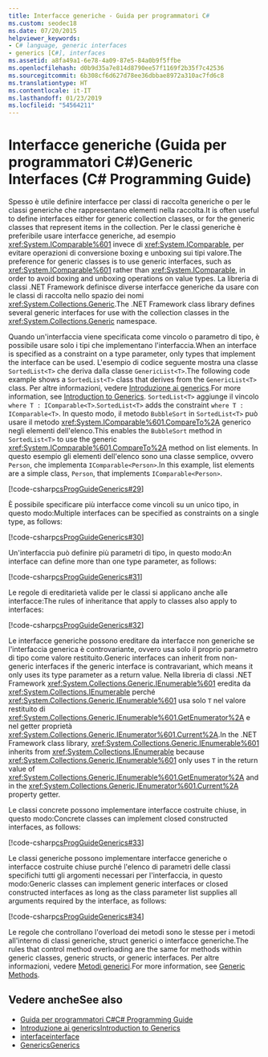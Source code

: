 ```yaml
---
title: Interfacce generiche - Guida per programmatori C#
ms.custom: seodec18
ms.date: 07/20/2015
helpviewer_keywords:
- C# language, generic interfaces
- generics [C#], interfaces
ms.assetid: a8fa49a1-6e78-4a09-87e5-84a0b9f5ffbe
ms.openlocfilehash: d0b9d35a7e814d8790ee57f1169f2b35f7c42536
ms.sourcegitcommit: 6b308cf6d627d78ee36dbbae8972a310ac7fd6c8
ms.translationtype: HT
ms.contentlocale: it-IT
ms.lasthandoff: 01/23/2019
ms.locfileid: "54564211"
---
```

# <a name="generic-interfaces-c-programming-guide"></a><span data-ttu-id="096b7-102">Interfacce generiche (Guida per programmatori C#)</span><span class="sxs-lookup"><span data-stu-id="096b7-102">Generic Interfaces (C# Programming Guide)</span></span>
<span data-ttu-id="096b7-103">Spesso è utile definire interfacce per classi di raccolta generiche o per le classi generiche che rappresentano elementi nella raccolta.</span><span class="sxs-lookup"><span data-stu-id="096b7-103">It is often useful to define interfaces either for generic collection classes, or for the generic classes that represent items in the collection.</span></span> <span data-ttu-id="096b7-104">Per le classi generiche è preferibile usare interfacce generiche, ad esempio <xref:System.IComparable%601> invece di <xref:System.IComparable>, per evitare operazioni di conversione boxing e unboxing sui tipi valore.</span><span class="sxs-lookup"><span data-stu-id="096b7-104">The preference for generic classes is to use generic interfaces, such as <xref:System.IComparable%601> rather than <xref:System.IComparable>, in order to avoid boxing and unboxing operations on value types.</span></span> <span data-ttu-id="096b7-105">La libreria di classi .NET Framework definisce diverse interfacce generiche da usare con le classi di raccolta nello spazio dei nomi <xref:System.Collections.Generic>.</span><span class="sxs-lookup"><span data-stu-id="096b7-105">The .NET Framework class library defines several generic interfaces for use with the collection classes in the <xref:System.Collections.Generic> namespace.</span></span>  
  
 <span data-ttu-id="096b7-106">Quando un'interfaccia viene specificata come vincolo o parametro di tipo, è possibile usare solo i tipi che implementano l'interfaccia.</span><span class="sxs-lookup"><span data-stu-id="096b7-106">When an interface is specified as a constraint on a type parameter, only types that implement the interface can be used.</span></span> <span data-ttu-id="096b7-107">L'esempio di codice seguente mostra una classe `SortedList<T>` che deriva dalla classe `GenericList<T>`.</span><span class="sxs-lookup"><span data-stu-id="096b7-107">The following code example shows a `SortedList<T>` class that derives from the `GenericList<T>` class.</span></span> <span data-ttu-id="096b7-108">Per altre informazioni, vedere [Introduzione ai generics](../../../csharp/programming-guide/generics/introduction-to-generics.md).</span><span class="sxs-lookup"><span data-stu-id="096b7-108">For more information, see [Introduction to Generics](../../../csharp/programming-guide/generics/introduction-to-generics.md).</span></span> <span data-ttu-id="096b7-109">`SortedList<T>` aggiunge il vincolo `where T : IComparable<T>`.</span><span class="sxs-lookup"><span data-stu-id="096b7-109">`SortedList<T>` adds the constraint `where T : IComparable<T>`.</span></span> <span data-ttu-id="096b7-110">In questo modo, il metodo `BubbleSort` in `SortedList<T>` può usare il metodo <xref:System.IComparable%601.CompareTo%2A> generico negli elementi dell'elenco.</span><span class="sxs-lookup"><span data-stu-id="096b7-110">This enables the `BubbleSort` method in `SortedList<T>` to use the generic <xref:System.IComparable%601.CompareTo%2A> method on list elements.</span></span> <span data-ttu-id="096b7-111">In questo esempio gli elementi dell'elenco sono una classe semplice, ovvero `Person`, che implementa `IComparable<Person>`.</span><span class="sxs-lookup"><span data-stu-id="096b7-111">In this example, list elements are a simple class, `Person`, that implements `IComparable<Person>`.</span></span>  
  
 [!code-csharp[csProgGuideGenerics#29](../../../csharp/programming-guide/generics/codesnippet/CSharp/generic-interfaces_1.cs)]  
  
 <span data-ttu-id="096b7-112">È possibile specificare più interfacce come vincoli su un unico tipo, in questo modo:</span><span class="sxs-lookup"><span data-stu-id="096b7-112">Multiple interfaces can be specified as constraints on a single type, as follows:</span></span>  
  
 [!code-csharp[csProgGuideGenerics#30](../../../csharp/programming-guide/generics/codesnippet/CSharp/generic-interfaces_2.cs)]  
  
 <span data-ttu-id="096b7-113">Un'interfaccia può definire più parametri di tipo, in questo modo:</span><span class="sxs-lookup"><span data-stu-id="096b7-113">An interface can define more than one type parameter, as follows:</span></span>  
  
 [!code-csharp[csProgGuideGenerics#31](../../../csharp/programming-guide/generics/codesnippet/CSharp/generic-interfaces_3.cs)]  
  
 <span data-ttu-id="096b7-114">Le regole di ereditarietà valide per le classi si applicano anche alle interfacce:</span><span class="sxs-lookup"><span data-stu-id="096b7-114">The rules of inheritance that apply to classes also apply to interfaces:</span></span>  
  
 [!code-csharp[csProgGuideGenerics#32](../../../csharp/programming-guide/generics/codesnippet/CSharp/generic-interfaces_4.cs)]  
  
 <span data-ttu-id="096b7-115">Le interfacce generiche possono ereditare da interfacce non generiche se l'interfaccia generica è controvariante, ovvero usa solo il proprio parametro di tipo come valore restituito.</span><span class="sxs-lookup"><span data-stu-id="096b7-115">Generic interfaces can inherit from non-generic interfaces if the generic interface is contravariant, which means it only uses its type parameter as a return value.</span></span> <span data-ttu-id="096b7-116">Nella libreria di classi .NET Framework <xref:System.Collections.Generic.IEnumerable%601> eredita da <xref:System.Collections.IEnumerable> perché <xref:System.Collections.Generic.IEnumerable%601> usa solo `T` nel valore restituito di <xref:System.Collections.Generic.IEnumerable%601.GetEnumerator%2A> e nel getter proprietà <xref:System.Collections.Generic.IEnumerator%601.Current%2A>.</span><span class="sxs-lookup"><span data-stu-id="096b7-116">In the .NET Framework class library, <xref:System.Collections.Generic.IEnumerable%601> inherits from <xref:System.Collections.IEnumerable> because <xref:System.Collections.Generic.IEnumerable%601> only uses `T` in the return value of <xref:System.Collections.Generic.IEnumerable%601.GetEnumerator%2A> and in the <xref:System.Collections.Generic.IEnumerator%601.Current%2A> property getter.</span></span>  
  
 <span data-ttu-id="096b7-117">Le classi concrete possono implementare interfacce costruite chiuse, in questo modo:</span><span class="sxs-lookup"><span data-stu-id="096b7-117">Concrete classes can implement closed constructed interfaces, as follows:</span></span>  
  
 [!code-csharp[csProgGuideGenerics#33](../../../csharp/programming-guide/generics/codesnippet/CSharp/generic-interfaces_5.cs)]  
  
 <span data-ttu-id="096b7-118">Le classi generiche possono implementare interfacce generiche o interfacce costruite chiuse purché l'elenco di parametri delle classi specifichi tutti gli argomenti necessari per l'interfaccia, in questo modo:</span><span class="sxs-lookup"><span data-stu-id="096b7-118">Generic classes can implement generic interfaces or closed constructed interfaces as long as the class parameter list supplies all arguments required by the interface, as follows:</span></span>  
  
 [!code-csharp[csProgGuideGenerics#34](../../../csharp/programming-guide/generics/codesnippet/CSharp/generic-interfaces_6.cs)]  
  
 <span data-ttu-id="096b7-119">Le regole che controllano l'overload dei metodi sono le stesse per i metodi all'interno di classi generiche, struct generici o interfacce generiche.</span><span class="sxs-lookup"><span data-stu-id="096b7-119">The rules that control method overloading are the same for methods within generic classes, generic structs, or generic interfaces.</span></span> <span data-ttu-id="096b7-120">Per altre informazioni, vedere [Metodi generici](../../../csharp/programming-guide/generics/generic-methods.md).</span><span class="sxs-lookup"><span data-stu-id="096b7-120">For more information, see [Generic Methods](../../../csharp/programming-guide/generics/generic-methods.md).</span></span>  
  
## <a name="see-also"></a><span data-ttu-id="096b7-121">Vedere anche</span><span class="sxs-lookup"><span data-stu-id="096b7-121">See also</span></span>

- [<span data-ttu-id="096b7-122">Guida per programmatori C#</span><span class="sxs-lookup"><span data-stu-id="096b7-122">C# Programming Guide</span></span>](../../../csharp/programming-guide/index.md)
- [<span data-ttu-id="096b7-123">Introduzione ai generics</span><span class="sxs-lookup"><span data-stu-id="096b7-123">Introduction to Generics</span></span>](../../../csharp/programming-guide/generics/introduction-to-generics.md)
- [<span data-ttu-id="096b7-124">interface</span><span class="sxs-lookup"><span data-stu-id="096b7-124">interface</span></span>](../../../csharp/language-reference/keywords/interface.md)
- [<span data-ttu-id="096b7-125">Generics</span><span class="sxs-lookup"><span data-stu-id="096b7-125">Generics</span></span>](~/docs/standard/generics/index.md)

